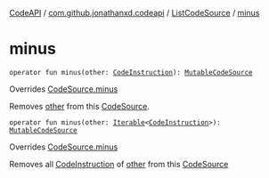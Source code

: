 [CodeAPI](../../index.md) / [com.github.jonathanxd.codeapi](../index.md) / [ListCodeSource](index.md) / [minus](.)

# minus

`operator fun minus(other: `[`CodeInstruction`](../-code-instruction.md)`): `[`MutableCodeSource`](../-mutable-code-source/index.md)

Overrides [CodeSource.minus](../-code-source/minus.md)

Removes [other](minus.md#com.github.jonathanxd.codeapi.ListCodeSource$minus(com.github.jonathanxd.codeapi.CodeInstruction)/other) from this [CodeSource](../-code-source/index.md).

`operator fun minus(other: `[`Iterable`](https://kotlinlang.org/api/latest/jvm/stdlib/kotlin.collections/-iterable/index.html)`<`[`CodeInstruction`](../-code-instruction.md)`>): `[`MutableCodeSource`](../-mutable-code-source/index.md)

Overrides [CodeSource.minus](../-code-source/minus.md)

Removes all [CodeInstruction](../-code-instruction.md) of [other](minus.md#com.github.jonathanxd.codeapi.ListCodeSource$minus(kotlin.collections.Iterable((com.github.jonathanxd.codeapi.CodeInstruction)))/other) from this [CodeSource](../-code-source/index.md)

